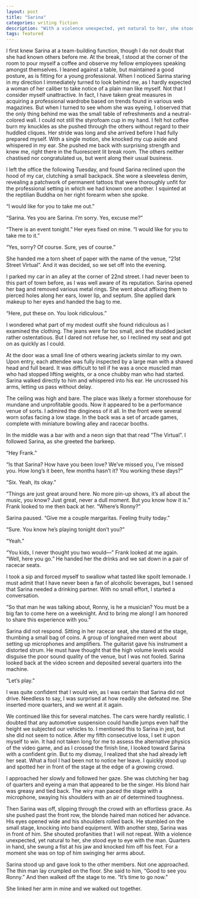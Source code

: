 ```yaml
---
layout: post
title: "Sarina"
categories: writing fiction
description: "With a violence unexpected, yet natural to her, she stood eye to eye with the man. Quarters in hand, she swung a fist at his jaw and knocked him off his feet."
tags: featured
---
```


I first knew Sarina at a team-building function, though I do not doubt that she had known others before me. At the break, I stood at the corner of the room to pour myself a coffee and observe my fellow employees speaking amongst themselves. I leaned against a table, but maintained a good posture, as is fitting for a young professional. When I noticed Sarina staring in my direction I immediately turned to look behind me, as I hardly expected a woman of her caliber to take notice of a plain man like myself. Not that I consider myself unattractive. In fact, I have taken great measures in acquiring a professional wardrobe based on trends found in various web magazines. But when I turned to see whom she was eyeing, I observed that the only thing behind me was the small table of refreshments and a neutral-colored wall. I could not still the styrofoam cup in my hand. I felt hot coffee burn my knuckles as she pushed through the others without regard to their huddled cliques. Her stride was long and she arrived before I had fully prepared myself. With a single motion, she knocked my cup aside and whispered in my ear. She pushed me back with surprising strength and knew me, right there in the fluorescent lit break room. The others neither chastised nor congratulated us, but went along their usual business.

I left the office the following Tuesday, and found Sarina reclined upon the hood of my car, clutching a small backpack. She wore a sleeveless denim, revealing a patchwork of permanent tattoos that were thoroughly unfit for the professional setting in which we had known one another. I squinted at the reptilian Buddha on her right forearm when she spoke.

“I would like for you to take me out.”

“Sarina. Yes you are Sarina. I’m sorry. Yes, excuse me?”

“There is an event tonight.” Her eyes fixed on mine. “I would like for you to take me to it.”

“Yes, sorry? Of course. Sure, yes of course.”

She handed me a torn sheet of paper with the name of the venue, “21st Street Virtual”. And it was decided, so we set
off into the evening.

I parked my car in an alley at the corner of 22nd street. I had never been to this part of town before, as I was well aware of its reputation. Sarina opened her bag and removed various metal rings. She went about affixing them to pierced holes along her ears, lower lip, and septum. She applied dark makeup to her eyes and handed the bag to me.

“Here, put these on. You look ridiculous.”

I wondered what part of my modest outfit she found ridiculous as I examined the clothing. The jeans were far too small, and the studded jacket rather ostentatious. But I dared not refuse her, so I reclined my seat and got on as quickly as I could.

At the door was a small line of others wearing jackets similar to my own. Upon entry, each attendee was fully inspected by a large man with a shaved head and full beard. It was difficult to tell if he was a once muscled man who had stopped lifting weights, or a once chubby man who had started. Sarina walked directly to him and whispered into his ear. He uncrossed his arms, letting us pass without delay.

The ceiling was high and bare. The place was likely a former storehouse for mundane and unprofitable goods. Now it appeared to be a performance venue of sorts. I admired the dinginess of it all. In the front were several worn sofas facing a low stage. In the back was a set of arcade games, complete with miniature bowling alley and racecar booths.

In the middle was a bar with and a neon sign that that read “The Virtual”. I followed Sarina, as she greeted the barkeep.

“Hey Frank.”

“Is that Sarina? How have you been love? We’ve missed you, I’ve missed you. How long’s it been, few months hasn’t it?
You working these days?”

“Six. Yeah, its okay.”

“Things are just great around here. No more pin-up shows, it’s all about the music, you know? Just great, never a dull moment. But you know how it is.” Frank looked to me then back at her. “Where’s Ronny?”

Sarina paused. “Give me a couple margaritas. Feeling fruity today.”

“Sure. You know he’s playing tonight don’t you?”

“Yeah.”

“You kids, I never thought you two would—” Frank looked at me again. “Well, here you go.” He handed her the drinks and we sat down in a pair of racecar seats.

I took a sip and forced myself to swallow what tasted like spoilt lemonade. I must admit that I have never been a fan of alcoholic beverages, but I sensed that Sarina needed a drinking partner. With no small effort, I started a conversation.

“So that man he was talking about, Ronny, is he a musician? You must be a big fan to come here on a weeknight. And to bring me along! I am honored to share this experience with you.”

Sarina did not respond. Sitting in her racecar seat, she stared at the stage, thumbing a small bag of coins. A group of longhaired men went about setting up microphones and amplifiers. The guitarist gave his instrument a distorted strum. He must have thought that the high volume levels would disguise the poor sound quality of the venue, but I was not fooled. Sarina looked back at the video screen and deposited several quarters into the machine.

“Let’s play.”

I was quite confident that I would win, as I was certain that Sarina did not drive. Needless to say, I was surprised at how readily she defeated me. She inserted more quarters, and we went at it again.

We continued like this for several matches. The cars were hardly realistic. I doubted that any automotive suspension could handle jumps even half the height we subjected our vehicles to. I mentioned this to Sarina in jest, but she did not seem to notice. After my fifth consecutive loss, I set it upon myself to win. It had not taken long for me to assess the alternative physics of the video game, and as I crossed the finish line, I looked toward Sarina with a confident grin. But to my dismay, I realized that she had already left her seat. What a fool I had been not to notice her leave. I quickly stood up and spotted her in front of the stage at the edge of a growing crowd.

I approached her slowly and followed her gaze. She was clutching her bag of quarters and eyeing a man that appeared to be the singer. His blond hair was greasy and tied back. The wiry man paced the stage with a microphone, swaying his shoulders with an air of determined toughness.

Then Sarina was off, slipping through the crowd with an effortless grace. As she pushed past the front row, the blonde haired man noticed her advance. His eyes opened wide and his shoulders rolled back. He stumbled on the small stage, knocking into band equipment. With another step, Sarina was in front of him. She shouted profanities that I will not repeat. With a violence unexpected, yet natural to her, she stood eye to eye with the man. Quarters in hand, she swung a fist at his jaw and knocked him off his feet. For a moment she was on top of him swinging her arms about.

Sarina stood up and gave look to the other members. Not one approached. The thin man lay crumpled on the floor. She said to him, “Good to see you Ronny.” And then walked off the stage to me. “It’s time to go now.”

She linked her arm in mine and we walked out together.
